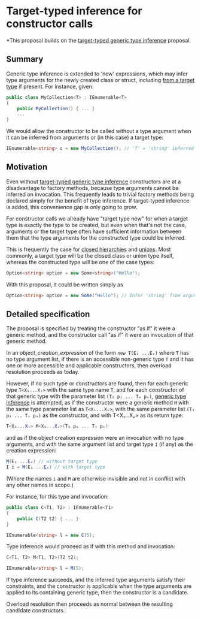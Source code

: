 # Target-typed inference for constructor calls

*This proposal builds on the [target-typed generic type inference](https://github.com/dotnet/csharplang/blob/main/proposals/target-typed-generic-type-inference.md) proposal.

## Summary

Generic type inference is extended to 'new' expressions, which may infer type arguments for the newly created class or struct, including [from a target type](target-typed-generic-type-inference) if present. For instance, given:

```csharp
public class MyCollection<T> : IEnumerable<T>
{
    public MyCollection() { ... }
    ...
}
```

We would allow the constructor to be called without a type argument when it can be inferred from arguments or (in this case) a target type:

```csharp
IEnumerable<string> c = new MyCollection(); // 'T' = 'string' inferred from target type
```

## Motivation

Even without [target-typed generic type inference](https://github.com/dotnet/csharplang/blob/main/proposals/target-typed-generic-type-inference.md) constructors are at a disadvantage to factory methods, because type arguments cannot be inferred on invocation. This frequently leads to trivial factory methods being declared simply for the benefit of type inference. If target-typed inference is added, this convenience gap is only going to grow.

For constructor calls we already have "target type new" for when a target type is exactly the type to be created, but even when that's not the case, arguments or the target type often have sufficient information between them that the type arguments for the constructed type could be inferred.

This is frequently the case for [closed hierarchies](https://github.com/dotnet/csharplang/blob/main/proposals/closed-hierarchies.md) and [unions](https://github.com/dotnet/csharplang/blob/main/proposals/nominal-type-unions.md). Most commonly, a target type will be the closed class or union type itself, whereas the constructed type will be one of the case types:

```csharp
Option<string> option = new Some<string>("Hello");
```

With this proposal, it could be written simply as

```csharp
Option<string> option = new Some("Hello"); // Infer 'string' from argument and target type
```

## Detailed specification

The proposal is specified by treating the constructor "as if" it were a generic method, and the constructor call "as if" it were an invocation of that generic method.

In an *object_creation_expression* of the form `new T(E₁ ...Eₓ)` where `T` has no type argument list, if there is an accessible non-generic type `T` and it has one or more accessible and applicable constructors, then overload resolution proceeds as today.

However, if no such type or constructors are found, then for each generic type `T<X₁...Xᵥ>` with the same type name `T`, and for each constructor of that generic type with the parameter list `(T₁ p₁ ... Tₓ pₓ)`, [generic type inference](https://github.com/dotnet/csharpstandard/blob/draft-v8/standard/expressions.md#1263-type-inference) is attempted, as if the constructor were a generic method `M` with the same type parameter list as `T<X₁...Xᵥ>`, with the same parameter list `(T₁ p₁ ... Tₓ pₓ)` as the constructor, and with T<X₁...Xᵥ> as its return type:

```csharp
T<X₁...Xᵥ> M<X₁...Xᵥ>(T₁ p₁ ... Tₓ pₓ)
```

and as if the object creation expression were an invocation with no type arguments, and with the same argument list and target type `I` (if any) as the creation expression:

```csharp
M(E₁ ...Eₓ) // without target type
I i = M(E₁ ...Eₓ) // with target type
```

(Where the names `i` and `M` are otherwise invisible and not in conflict with any other names in scope.)

For instance, for this type and invocation:

```csharp
public class C<T1, T2> : IEnumerable<T1>
{
    public C(T2 t2) { ... }
}

IEnumerable<string> l = new C(5);
```

Type inference would proceed as if with this method and invocation:

```csharp
C<T1, T2> M<T1, T2>(T2 t2);

IEnumerable<string> l = M(5);
```

If type inference succeeds, and the inferred type arguments satisfy their constraints, and the constructor is applicable when the type arguments are applied to its containing generic type, then the constructor is a candidate.

Overload resolution then proceeds as normal between the resulting candidate constructors.
